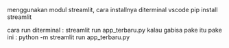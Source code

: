 menggunakan modul streamlit, cara installnya diterminal vscode
pip install streamlit

cara run diterminal :
streamlit run app_terbaru.py
kalau gabisa pake itu pake ini :
python -m streamlit run app_terbaru.py
